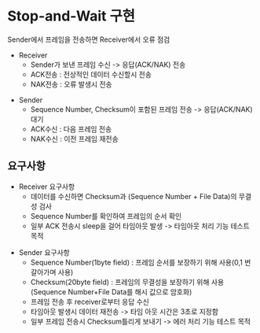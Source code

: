 # Stop-and-Wait 구현
Sender에서 프레임을 전송하면 Receiver에서 오류 점검

* Receiver
	* Sender가 보낸 프레임 수신 -> 응답(ACK/NAK) 전송
	- ACK전송 : 전상적인 데이터 수신할시 전송
	+ NAK전송 : 오류 발생시 전송

- Sender
	* Sequence Number, Checksum이 포함된 프레임 전송 -> 응답(ACK/NAK) 대기
	- ACK수신 : 다음 프레임 전송
	+ NAK수신 : 이전 프레임 재전송

## 요구사항

* Receiver 요구사항
	* 데이터를 수신하면 Checksum과 (Sequence Number + File Data)의 무결성 검사
	- Sequence Number를 확인하여 프레임의 순서 확인
	+ 일부 ACK 전송시 sleep을 걸어 타임아웃 발생 -> 타임아웃 처리 기능 테스트 목적

- Sender 요구사항
	* Sequence Number(1byte field) : 프레임 순서를 보장하기 위해 사용(0,1 번갈아가며 사용)
	- Checksum(20byte field) : 프레임의 무결성을 보장하기 위해 사용(Sequence Number+File Data를 해시 값으로 암호화)
	+ 프레임 전송 후 receiver로부터 응답 수신
	+ 타임아웃 발생시 데이터 재전송 -> 타임 아웃 시간은 3초로 지정함
	+ 일부 프레임 전송시 Checksum틀리게 보내기 -> 에러 처리 기능 테스트 목적 
